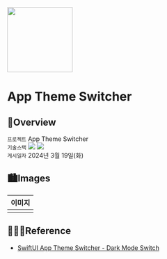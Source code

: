 <img src="https://user-images.githubusercontent.com/21079970/211797254-babc20dc-10c1-4edd-8ce2-56b1e6ee497c.png" align="center" width="150" height="150">

# App Theme Switcher
## 🍎Overview
`프로젝트` App Theme Switcher <br>
`기술스택` <img src="https://img.shields.io/badge/Swift-F05138?style=flat-square&logo=Swift&logoColor=white"/> <img src="https://img.shields.io/badge/Xcode-147EFB?style=flat-square&logo=Xcode&logoColor=white"/> <br>
`게시일자` 2024년 3월 19일(화) <br>

## 🏙️Images

| 이미지 |
| :--: |
|  |
 
## 👩🏻‍💻Reference

* [SwiftUI App Theme Switcher - Dark Mode Switch](https://www.youtube.com/watch?v=aHtDymtNdSs)


